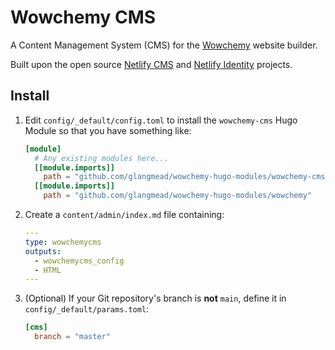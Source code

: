 # Wowchemy CMS

A Content Management System (CMS) for the [Wowchemy](https://wowchemy.com) website builder.

Built upon the open source [Netlify CMS](https://www.netlifycms.org/) and [Netlify Identity](https://docs.netlify.com/visitor-access/identity/#enable-identity-in-the-ui) projects.

## Install

1. Edit `config/_default/config.toml` to install the `wowchemy-cms` Hugo Module so that you have something like:

   ```toml
   [module]
     # Any existing modules here...
     [[module.imports]]
       path = "github.com/glangmead/wowchemy-hugo-modules/wowchemy-cms"
     [[module.imports]]
       path = "github.com/glangmead/wowchemy-hugo-modules/wowchemy"
   ```

2. Create a `content/admin/index.md` file containing:

   ```yaml
   ---
   type: wowchemycms
   outputs:
     - wowchemycms_config
     - HTML
   ---

   ```

3. (Optional) If your Git repository's branch is **not** `main`, define it in `config/_default/params.toml`:

   ```toml
   [cms]
     branch = "master"
   ```
